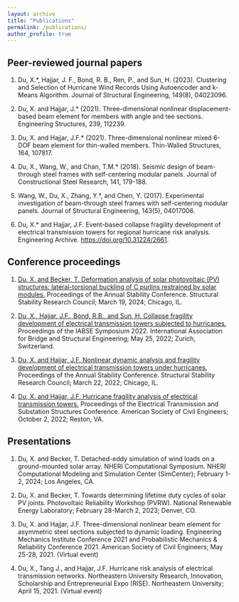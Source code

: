 ```yaml
---
layout: archive
title: "Publications"
permalink: /publications/
author_profile: true
---
```


## Peer-reviewed journal papers
1. Du, X.*, Hajjar, J. F., Bond, R. B., Ren, P., and Sun, H. (2023). Clustering and Selection of Hurricane Wind Records Using Autoencoder and k-Means Algorithm. Journal of Structural Engineering, 149(8), 04023096.

2. Du, X. and Hajjar, J.* (2021). Three-dimensional nonlinear displacement-based beam element for members with angle and tee sections. Engineering Structures, 239, 112239.

3. Du, X. and Hajjar, J.F.* (2021). Three-dimensional nonlinear mixed 6-DOF beam element for thin-walled members. Thin-Walled Structures, 164, 107817.

4. Du, X., Wang, W., and Chan, T.M.* (2018). Seismic design of beam-through steel frames with self-centering modular panels. Journal of Constructional Steel Research, 141, 179-188.

5. Wang, W., Du, X., Zhang, Y.*, and Chen, Y. (2017). Experimental investigation of beam-through steel frames with self-centering modular panels. Journal of Structural Engineering, 143(5), 04017006.

6. Du, X.* and Hajjar, J.F. Event-based collapse fragility development of electrical transmission towers for
regional hurricane risk analysis. Engineering Archive. https://doi.org/10.31224/2661.

## Conference proceedings
1. [Du, X. and Becker, T. Deformation analysis of solar photovoltaic (PV) structures: lateral-torsional buckling of C purlins restrained by solar modules.](http://xinlong-du.github.io/files/paper_Du_et_al_SSRC_2024) Proceedings of the Annual Stability Conference. Structural Stability Research Council; March 19, 2024; Chicago, IL.

2. [Du, X., Hajjar, J.F., Bond, R.B., and Sun, H. Collapse fragility development of electrical transmission
towers subjected to hurricanes.](https://structurae.net/en/literature/conference-paper/collapse-fragility-development-of-electrical-transmission-towers-subjected-to-hurricanes) Proceedings of the IABSE Symposium 2022. International Association for Bridge and Structural Engineering; May 25, 2022; Zurich, Switzerland.

3. [Du, X. and Hajjar, J.F. Nonlinear dynamic analysis and fragility development of electrical transmission towers under hurricanes.](https://cloud.aisc.org/SSRC/2022/Du_et_al_SSRC_2022.pdf) Proceedings of the Annual Stability Conference. Structural Stability Research Council; March 22, 2022; Chicago, IL.

4. [Du, X. and Hajjar, J.F. Hurricane fragility analysis of electrical transmission towers.](https://ascelibrary.org/doi/abs/10.1061/9780784484463.030) Proceedings of the Electrical Transmission and Substation Structures Conference. American Society of Civil Engineers; October 2, 2022; Reston, VA.

## Presentations
1. Du, X. and Becker, T. Detached-eddy simulation of wind loads on a ground-mounted solar array. NHERI Computational Symposium. NHERI Computational Modeling and Simulation Center (SimCenter); February 1-2, 2024; Los Angeles, CA.

2. Du, X. and Becker, T. Towards determining lifetime duty cycles of solar PV joints. Photovoltaic Reliability Workshop (PVRW). National Renewable Energy Laboratory; February 28-March 2, 2023; Denver, CO.

3. Du, X. and Hajjar, J.F. Three-dimensional nonlinear beam element for asymmetric steel sections subjected to dynamic loading. Engineering Mechanics Institute Conference 2021 and Probabilistic Mechanics & Reliability Conference 2021. American Society of Civil Engineers; May 25-28, 2021. (Virtual event)

4. Du, X., Tang J., and Hajjar, J.F. Hurricane risk analysis of electrical transmission networks. Northeastern University Research, Innovation, Scholarship and Entrepreneurial Expo (RISE). Northeastern University; April 15, 2021. (Virtual event)